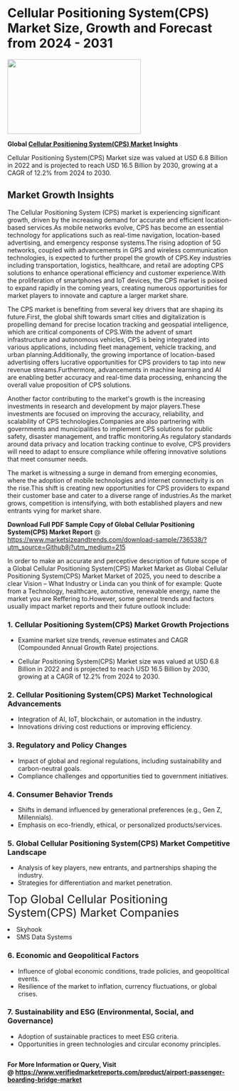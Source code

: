 <H1>Cellular Positioning System(CPS) Market Size, Growth and Forecast from 2024 - 2031</H1><img class="aligncenter size-medium wp-image-584254" src="https://thirdeyenews.in/wp-content/uploads/2024/09/Global-Market-Research-300x168.jpeg" alt="" width="300" height="168" /><p><strong>Global&nbsp;<a href="https://www.marketsizeandtrends.com/download-sample/736538/?utm_source=Github8j?utm_medium=215">Cellular Positioning System(CPS) Market</a> Insights</strong></p><p>Cellular Positioning System(CPS) Market size was valued at USD 6.8 Billion in 2022 and is projected to reach USD 16.5 Billion by 2030, growing at a CAGR of 12.2% from 2024 to 2030.</p><p><h2>Market Growth Insights</h2> <p>The Cellular Positioning System (CPS) market is experiencing significant growth, driven by the increasing demand for accurate and efficient location-based services.As mobile networks evolve, CPS has become an essential technology for applications such as real-time navigation, location-based advertising, and emergency response systems.The rising adoption of 5G networks, coupled with advancements in GPS and wireless communication technologies, is expected to further propel the growth of CPS.Key industries including transportation, logistics, healthcare, and retail are adopting CPS solutions to enhance operational efficiency and customer experience.With the proliferation of smartphones and IoT devices, the CPS market is poised to expand rapidly in the coming years, creating numerous opportunities for market players to innovate and capture a larger market share.</p> <p>The CPS market is benefiting from several key drivers that are shaping its future.First, the global shift towards smart cities and digitalization is propelling demand for precise location tracking and geospatial intelligence, which are critical components of CPS.With the advent of smart infrastructure and autonomous vehicles, CPS is being integrated into various applications, including fleet management, vehicle tracking, and urban planning.Additionally, the growing importance of location-based advertising offers lucrative opportunities for CPS providers to tap into new revenue streams.Furthermore, advancements in machine learning and AI are enabling better accuracy and real-time data processing, enhancing the overall value proposition of CPS solutions.</p> <p>Another factor contributing to the market's growth is the increasing investments in research and development by major players.These investments are focused on improving the accuracy, reliability, and scalability of CPS technologies.Companies are also partnering with governments and municipalities to implement CPS solutions for public safety, disaster management, and traffic monitoring.As regulatory standards around data privacy and location tracking continue to evolve, CPS providers will need to adapt to ensure compliance while offering innovative solutions that meet consumer needs.</p> <p>The market is witnessing a surge in demand from emerging economies, where the adoption of mobile technologies and internet connectivity is on the rise.This shift is creating new opportunities for CPS providers to expand their customer base and cater to a diverse range of industries.As the market grows, competition is intensifying, with both established players and new entrants vying for market share.</p> <p><span class=""><strong>Download Full PDF Sample Copy of Global Cellular Positioning System(CPS) Market Report</strong> @ <a href="https://www.marketsizeandtrends.com/download-sample/736538/?utm_source=Github8j?utm_medium=215" target="_blank">https://www.marketsizeandtrends.com/download-sample/736538/?utm_source=Github8j?utm_medium=215</a></span></p><p>In order to make an accurate and perceptive description of future scope of a Global&nbsp;Cellular Positioning System(CPS) Market Market as Global&nbsp;Cellular Positioning System(CPS) Market Market of 2025, you need to describe a clear Vision &ndash; What Industry or Linda can you think of for example: Quote from a Technology, healthcare, automotive, renewable energy, name the market you are Reffering to.However, some general trends and factors usually impact market reports and their future outlook include:</p><h3>1.&nbsp;<strong>Cellular Positioning System(CPS) Market Growth Projections</strong></h3><ul><li>Examine market size trends, revenue estimates and CAGR (Compounded Annual Growth Rate) projections.</li><li><p>Cellular Positioning System(CPS) Market size was valued at USD 6.8 Billion in 2022 and is projected to reach USD 16.5 Billion by 2030, growing at a CAGR of 12.2% from 2024 to 2030.</p></li></ul><h3>2.&nbsp;<strong>Cellular Positioning System(CPS) Market Technological Advancements</strong></h3><ul><li>Integration of AI, IoT, blockchain, or automation in the industry.</li><li>Innovations driving cost reductions or improving efficiency.</li></ul><h3>3.&nbsp;<strong>Regulatory and Policy Changes</strong></h3><ul><li>Impact of global and regional regulations, including sustainability and carbon-neutral goals.</li><li>Compliance challenges and opportunities tied to government initiatives.</li></ul><h3>4.&nbsp;<strong>Consumer Behavior Trends</strong></h3><ul><li>Shifts in demand influenced by generational preferences (e.g., Gen Z, Millennials).</li><li>Emphasis on eco-friendly, ethical, or personalized products/services.</li></ul><h3>5.&nbsp;<strong>Global Cellular Positioning System(CPS) Market Competitive Landscape</strong></h3><ul><li>Analysis of key players, new entrants, and partnerships shaping the industry.</li><li>Strategies for differentiation and market penetration.</li></ul><p data-pm-slice="1 1 []"><span style="color: inherit; font-family: inherit; font-size: 25px;">Top Global Cellular Positioning System(CPS) Market Companies</span></p><div class="" data-test-id=""><p><li>Skyhook</li><li> SMS Data Systems</li></p></div><h3>6.&nbsp;<strong>Economic and Geopolitical Factors</strong></h3><ul><li>Influence of global economic conditions, trade policies, and geopolitical events.</li><li>Resilience of the market to inflation, currency fluctuations, or global crises.</li></ul><h3>7.&nbsp;<strong>Sustainability and ESG (Environmental, Social, and Governance)</strong></h3><ul><li>Adoption of sustainable practices to meet ESG criteria.</li><li>Opportunities in green technologies and circular economy principles.</li></ul><h2><strong style="font-size: 14px;">For More Information or Query, Visit @&nbsp;</strong><a style="background-color: #ffffff; font-size: 14px;" href="https://www.marketsizeandtrends.com/report/cellular-positioning-system-cps-market/" target="_blank">https://www.verifiedmarketreports.com/product/airport-passenger-boarding-bridge-market</a></h2>